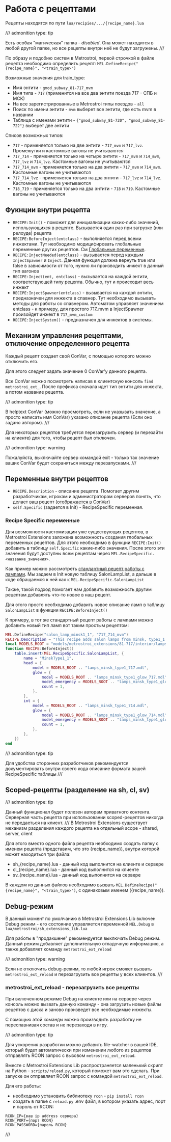 # Работа с рецептами
Рецепты находятся по пути `lua/recipies/.../{recipe_name}.lua`

/// admonition
    type: tip

Есть особая "магическая" папка - *disabled*. Она может находится в любой другой папке, но все рецепты внутри неё не будут загружены.
///

По образу и подобию систем в Metrostroi, первой строчкой в файле рецепта необходимо определить рецепт: `MEL.DefineRecipe("{recipe_name}", "<train_type>")`

Возможные значения для train_type:

* Имя энтити - `gmod_subway_81-717_mvm`
* Имя типа - `717` (применится на все два энтити поезда 717 - СПБ и МСК)
* На все зарегистрированные в Metrostroi типы поездов - `all`
* Поиск по имени энтити - `mvm` выберет все энтити, где есть mvm в названии
* Таблица с именами энтити - `{"gmod_subway_81-720", "gmod_subway_81-722"}` выберет две энтити

Списов возможных типов:

* `717` - применяется только на две энтити - `717_mvm` и `717_lvz`. Промежутки и кастомные вагоны не учитываются
* `717_714` - применяется только на четыре энтити - `717_mvm` и `714_mvm`, `717_lvz` и `714_lvz`. Кастомные вагоны не учитываются
* `717_714_mvm` - применяется только на два энтити - `717_mvm` и `714_mvm`. Кастомные вагоны не учитываются
* `717_714_lvz` - применяется только на два энтити - `717_lvz` и `714_lvz`. Кастомные вагоны не учитываются
* `718_719` - применяется только на два энтити - `718` и `719`. Кастомные вагоны не учитываются

## Фукнции внутри рецепта
* `RECIPE:Init()` - поможет для инициализации каких-либо значений, использующихся в рецепте. Вызывается один раз при загрузке (или релоуде) рецепта
* `RECIPE:BeforeInject(entclass)` - выполняется перед всеми инжектами. Тут необходимо модицифировать глобальные переменные других рецептов. См [Глобальные переменные](#).
* `RECIPE:InjectNeeded(entclass)` - вызывается перед каждым `InjectSpawner` и `Inject`. Данная функция должна вернуть true или false в зависимости от того, нужно ли производить инжект в данный тип вагонов
* `RECIPE:Inject(ent, entclass)` - вызывается на каждой энтити, соответствующей типу рецепта. Обычно, тут и происходит весь инжект
* `RECIPE:InjectSpawner(entclass)` - вызывается на каждой энтити, предназначен для инжекта в спавнер. Тут необходимо вызывать методы для работы со спавнером. Автоматом управляет значением entclass - к примеру, для простого 717_mvm в InjectSpawner произойдет инжект в `717_mvm_custom`
* `RECIPE:InjectSystem()` - предназначен для инжектов в системы.

## Механизм управления рецептами, отключение определенного рецепта
Каждый рецепт создает свой ConVar, с помощью которого можно отключить его.

Для этого следует задать значение 0 ConVar'у данного рецепта.

Все ConVar можно посмотреть написав в клиентскую консоль `find metrostroi_ext_`. После префикса сначала идет тип энтити для инжекта, а потом название рецепта.

/// admonition
    type: tip

В helptext ConVar (можно просмотреть, если не указывать значение, а просто написать имя ConVar) указано описание рецепта (Если оно задано автором).
///

Для некоторых рецептов требуется перезагрузить сервер (и перезайти на клиенте) для того, чтобы рецепт был отключен.

/// admonition
    type: warning

Пожалуйста, выключайте сервер командой exit - только так значение ваших ConVar будет сохраняться между перезапусками.
///

## Переменные внутри рецептов
* `RECIPE.Description` - описание рецепта. Помогает другим разработчикам, игрокам и администраторам серверов понять, что делает ваш рецепт ([отображается в ConVar](recipe_basics.md#_2))
* `self.Specific` (задается в Init) - RecipeSpecific переменная.
### Recipe Specific переменные
Для возможности кастомизации уже существующих рецептов, в Metrostroi Extensions заложена возможность создания глобальных переменных рецептов. Для этого необходимо в функции `RECIPE:Init()` добавить в таблицу `self.Specific` какие-либо значения. После этого эти значения будут доступны всем рецептам через `MEL.RecipeSpecific.<название_значения>`.

Как пример можно рассмотреть [стандартный рецепт работы с лампами](https://github.com/MetrostroiExtensions/MetrostroiExtensions/blob/main/lua/recipies/717_customization/salon_lamp_types/sh_salon_lamp_types.lua). Мы задаем в Init новую таблицу SalonLampList, а дальше в коде обращаемся к ней как к `MEL.RecipeSpecific.SalonLampList`

Также, такой подход помогает нам добавить возможность другим рецептам добавлять что-то новое в наш рецепт.

Для этого просто необходимо добавить новое описание ламп в таблицу `SalonLampList` в функции `RECIPE:BeforeInject()`

 К примеру, в тот же стандартный рецепт работы с лампами можно добавить новый тип ламп вот таким простым рецептом:
```lua
MEL.DefineRecipe("salon_lamp_minsk1_1", "717_714_mvm")
RECIPE.Description = "This recipe adds salon lamps from minsk, type1_1. "
local MODELS_ROOT = "models/metrostroi_extensions/81-717/interior/lamps/"
function RECIPE:BeforeInject()
    table.insert(MEL.RecipeSpecific.SalonLampList, {
        name = "MinskType1_1",
        head = {
            model = MODELS_ROOT .. "lamps_minsk_type1_717.mdl",
            glow = {
                model = MODELS_ROOT .. "lamps_minsk_type1_glow_717.mdl",
                model_emergency = MODELS_ROOT .. "lamps_minsk_type1_glow_emer.mdl",
                count = 1,
            },
        },
        int = {
            model = MODELS_ROOT .. "lamps_minsk_type1_714.mdl",
            glow = {
                model = MODELS_ROOT .. "lamps_minsk_type1_glow_714.mdl",
                model_emergency = MODELS_ROOT .. "lamps_minsk_type1_glow_emer.mdl",
                count = 1,
            },
        },
    })
end
```

/// admonition
    type: tip

Для удобства сторонних разработчиков рекомендуется документировать внутри своего кода описание формата вашей RecipeSpecific таблицы
///


## Scoped-рецепты (разделение на sh, cl, sv)
/// admonition
    type: tip

Данный функционал будет полезен авторам приватного контента. Серверная часть рецепта при использовании scoped-рецептов никогда не передаеться на клиент.
///
В Metrostroi Extensions существует механизм разделения каждого рецепта на отдельный scope - shared, server, client

Для этого вместо одного файла рецепта необходимо создать папку с именем рецепта (представим, что это {recipe_name}), внутри которой может находиться три файла:

* sh_{recipe_name}.lua - данный код выполнится на клиенте и сервере
* cl_{recipe_name}.lua - данный код выполнится на клиенте
* sv_{recipe_name}.lua - данный код выполнится на сервере

В каждом из данных файлов необходимо вызвать `MEL.DefineRecipe("{recipe_name}", "<train_type>")`, с одинаковым именем ({recipe_name}).


## Debug-режим
В данный момент по умолчанию в Metrostroi Extensions Lib включен Debug режим - его состояние управляется переменной `MEL.Debug` в `lua/metrostroi/sh_extensions_lib.lua`

Для работы в "продакшене" рекомендуется выключать Debug режим. Данный режим добавляет дополнительную отладочную информацию, а также добавляет команду `metrostroi_ext_reload`

/// admonition
    type: warning

Если не отключить debug-режим, то любой игрок сможет вызвать `metrostroi_ext_reload` и перезагрузить все рецепты у всех клиентов.
///

### metrostroi_ext_reload - перезагрузить все рецепты
При включенном режиме Debug на клиенте или на сервере через консоль можно вызвать данную команду - она загрузить новые файлы рецептов с диска и заново произведет все необходимые инжекты.

С помощью этой команды можно производить разработку не переспавнивая состав и не перезаходя в игру.

/// admonition
    type: tip

Для ускорения разработки можно добавить file-watcher в вашей IDE, который будет автоматически при изменении любого из рецептов отправлять RCON запрос с вызовом `metrostroi_ext_reload`.

Вместе с Metrostroi Extensions Lib распространяется маленький скрипт на Python - `scripts/reload.py`, который поможет вам это сделать. При запуске он отправляет RCON запрос с командой `metrostroi_ext_reload`.

Для его работы:

* необходимо установить библиотеку `rcon` - `pip install rcon`
* создать в папке с `reload.py` .env файл, в котором указать адрес, порт и пароль от RCON:
```env
RCON_IP={ваш ip address сервера}
RCON_PORT={порт RCON}
RCON_PASSWORD={пароль RCON}
```
///
